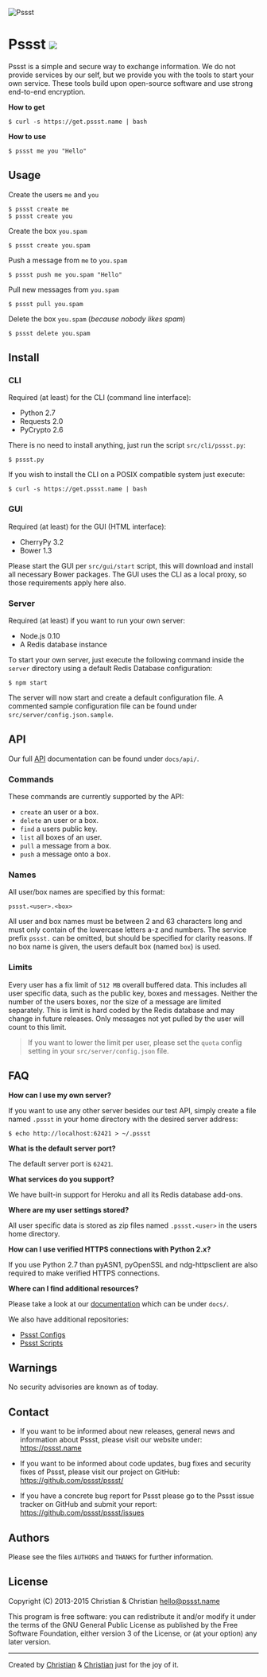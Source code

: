 ![Pssst](http://www.gravatar.org/avatar/2aae9030772d5b59240388522f91468f?s=96)

Pssst [![](https://travis-ci.org/pssst/pssst.svg)](https://travis-ci.org/pssst/pssst)
=====
Pssst is a simple and secure way to exchange information. We do not provide
services by our self, but we provide you with the tools to start your own
service. These tools build upon open-source software and use strong end-to-end
encryption.

**How to get**
```
$ curl -s https://get.pssst.name | bash
```

**How to use**
```
$ pssst me you "Hello"
```

Usage
-----
Create the users `me` and `you`
```
$ pssst create me
$ pssst create you
```

Create the box `you.spam`
```
$ pssst create you.spam
```

Push a message from `me` to `you.spam`
```
$ pssst push me you.spam "Hello"
```

Pull new messages from `you.spam`
```
$ pssst pull you.spam
```

Delete the box `you.spam` (_because nobody likes spam_)
```
$ pssst delete you.spam
```

Install
-------
### CLI

Required (at least) for the CLI (command line interface):

* Python 2.7
* Requests 2.0
* PyCrypto 2.6

There is no need to install anything, just run the script `src/cli/pssst.py`:

`$ pssst.py`

If you wish to install the CLI on a POSIX compatible system just execute:

`$ curl -s https://get.pssst.name | bash`

### GUI

Required (at least) for the GUI (HTML interface):

* CherryPy 3.2
* Bower 1.3

Please start the GUI per `src/gui/start` script, this will download and
install all necessary Bower packages. The GUI uses the CLI as a local
proxy, so those requirements apply here also.

### Server

Required (at least) if you want to run your own server:

* Node.js 0.10
* A Redis database instance

To start your own server, just execute the following command inside the
`server` directory using a default Redis Database configuration:

`$ npm start`

The server will now start and create a default configuration file. A commented
sample configuration file can be found under `src/server/config.json.sample`.

API
---
Our full [API](/docs/api/api.md) documentation can be found under `docs/api/`.

### Commands

These commands are currently supported by the API:

* `create` an user or a box.
* `delete` an user or a box.
* `find` a users public key.
* `list` all boxes of an user.
* `pull` a message from a box.
* `push` a message onto a box.

### Names

All user/box names are specified by this format:

`pssst.<user>.<box>`

All user and box names must be between 2 and 63 characters long and must only
contain of the lowercase letters a-z and numbers. The service prefix `pssst.`
can be omitted, but should be specified for clarity reasons. If no box name
is given, the users default box (named `box`) is used.

### Limits

Every user has a fix limit of `512 MB` overall buffered data. This includes
all user specific data, such as the public key, boxes and messages. Neither
the number of the users boxes, nor the size of a message are limited
separately. This is limit is hard coded by the Redis database and may change
in future releases. Only messages not yet pulled by the user will count to
this limit.

> If you want to lower the limit per user, please set the `quota` config
> setting in your `src/server/config.json` file.

FAQ
---
**How can I use my own server?**

If you want to use any other server besides our test API, simply create a file
named `.pssst` in your home directory with the desired server address:

`$ echo http://localhost:62421 > ~/.pssst`

**What is the default server port?**

The default server port is `62421`.

**What services do you support?**

We have built-in support for Heroku and all its Redis database add-ons.

**Where are my user settings stored?**

All user specific data is stored as zip files named `.pssst.<user>` in the
users home directory.

**How can I use verified HTTPS connections with Python 2.x?**

If you use Python 2.7 than pyASN1, pyOpenSSL and ndg-httpsclient are also
required to make verified HTTPS connections.

**Where can I find additional resources?**

Please take a look at our [documentation](/docs/) which can be under `docs/`.

We also have additional repositories:
* [Pssst Configs](https://github.com/pssst/pssst-config/)
* [Pssst Scripts](https://github.com/pssst/pssst-script/)

Warnings
--------
No security advisories are known as of today.

Contact
-------
* If you want to be informed about new releases, general news
  and information about Pssst, please visit our website under:
  https://pssst.name

* If you want to be informed about code updates, bug fixes and
  security fixes of Pssst, please visit our project on GitHub:
  https://github.com/pssst/pssst/

* If you have a concrete bug report for Pssst please go to the
  Pssst issue tracker on GitHub and submit your report:
  https://github.com/pssst/pssst/issues

Authors
-------
Please see the files `AUTHORS` and `THANKS` for further information.

License
-------
Copyright (C) 2013-2015  Christian & Christian  <hello@pssst.name>

This program is free software: you can redistribute it and/or modify
it under the terms of the GNU General Public License as published by
the Free Software Foundation, either version 3 of the License, or
(at your option) any later version.

----------
Created by
[Christian](https://github.com/7-bit) & [Christian](https://github.com/cuhsat)
just for the joy of it.
